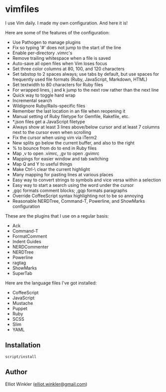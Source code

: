 
# vimfiles

I use Vim daily. I made my own configuration. And here it is!

Here are some of the features of the configuration:

* Use Pathogen to manage plugins
* Fix so typing '#' does not jump to the start of the line
* Enable per-directory .vimrc's
* Remove trailing whitespace when a file is saved
* Auto-save all open files when Vim loses focus
* Set three color columns at 80, 100, and 120 characters
* Set tabstop to 2 spaces always; use tabs by default, but use spaces for
  frequently used file formats (Ruby, JavaScript, Markdown, HTML)
* Set textwidth to 80 characters for Ruby files
* For wrapped lines, j and k jump to the next row rather than the next line
* Quick way to toggle hard wrap
* Incremental search
* Wildignore Ruby/Rails-specific files
* Remember the last location in an file when reopening it
* Manual setting of Ruby filetype for Gemfile, Rakefile, etc.
* *.json files get a JavaScript filetype
* Always show at least 3 lines above/below cursor and at least 7 columns next to
  the cursor even when scrolling
* Fix the cursor when using vim via iTerm2
* New splits go below the current buffer, and also to the right
* % to bounce from do to end in Ruby files
* Map ,v to open .vimrc, ,gv to open .gvimrc
* Mappings for easier window and tab switching
* Map Q and Y to useful things
* Make Ctrl-\ clear the current highlight
* Many mapping for pasting lines at various places
* Easy way to convert strings to symbols and vice versa within a selection
* Easy way to start a search using the word under the cursor
* ,gqc formats comment blocks; ,gqp formats paragraphs
* Override CoffeeScript syntax highlighting not to be so annoying
* Reasonable NERDTree, Command-T, Powerline, and ShowMarks configuration

These are the plugins that I use on a regular basis:

* Ack
* Command-T
* FormatComment
* Indent Guides
* NERDCommenter
* NERDTree
* Powerline
* ragtag
* ShowMarks
* SuperTab

Here are the language files I've got installed:

* CoffeeScript
* JavaScript
* Mustache
* Puppet
* Ruby
* SCSS
* Slim
* YAML

## Installation

    script/install

## Author

Elliot Winkler (<elliot.winkler@gmail.com>)

